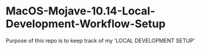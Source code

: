 # MacOS-Mojave-10.14-Local-Development-Workflow-Setup
Purpose of this repo is to keep track of my 'LOCAL DEVELOPMENT SETUP'
